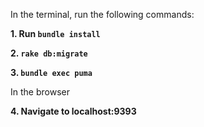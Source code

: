 In the terminal, run the following commands:

**1. Run `bundle install`**

**2. `rake db:migrate`**

**3. `bundle exec puma`**

In the browser

**4. Navigate to localhost:9393**
